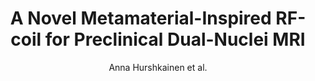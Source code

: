 ---
cat: ciel
subcat: midas
bestof: false
author: Anna Hurshkainen et al.
title: A Novel Metamaterial-Inspired RF-coil for Preclinical Dual-Nuclei MRI
journal: Scientific Reports
year: 2018
type: article
url: https -//www.nature.com/articles/s41598-018-27327-y
doi: 10.1038/s41598-018-27327-y
---